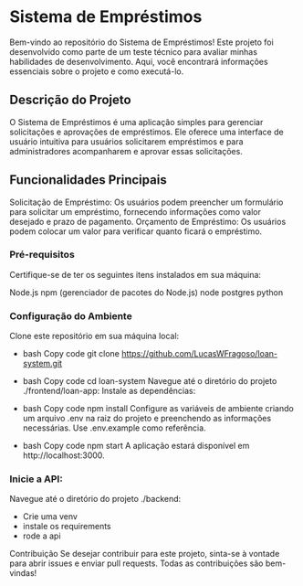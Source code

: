 # Sistema de Empréstimos
Bem-vindo ao repositório do Sistema de Empréstimos! Este projeto foi desenvolvido como parte de um teste técnico para avaliar minhas habilidades de desenvolvimento. Aqui, você encontrará informações essenciais sobre o projeto e como executá-lo.

## Descrição do Projeto
O Sistema de Empréstimos é uma aplicação simples para gerenciar solicitações e aprovações de empréstimos. Ele oferece uma interface de usuário intuitiva para usuários solicitarem empréstimos e para administradores acompanharem e aprovar essas solicitações.

## Funcionalidades Principais
Solicitação de Empréstimo: Os usuários podem preencher um formulário para solicitar um empréstimo, fornecendo informações como valor desejado e prazo de pagamento.
Orçamento de Empréstimo: Os usuários podem colocar um valor para verificar quanto ficará o empréstimo.

### Pré-requisitos
Certifique-se de ter os seguintes itens instalados em sua máquina:

Node.js
npm (gerenciador de pacotes do Node.js)
node
postgres
python
### Configuração do Ambiente
Clone este repositório em sua máquina local:

- bash
Copy code
git clone https://github.com/LucasWFragoso/loan-system.git

- bash
Copy code
cd loan-system
Navegue até o diretório do projeto ./frontend/loan-app:
Instale as dependências:

- bash
Copy code
npm install
Configure as variáveis de ambiente criando um arquivo .env na raiz do projeto e preenchendo as informações necessárias. Use .env.example como referência.

- bash
Copy code
npm start
A aplicação estará disponível em http://localhost:3000.

### Inicie a API:
Navegue até o diretório do projeto ./backend:
- Crie uma venv
- instale os requirements
- rode a api




Contribuição
Se desejar contribuir para este projeto, sinta-se à vontade para abrir issues e enviar pull requests. Todas as contribuições são bem-vindas!


